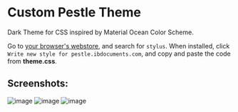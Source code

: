 # Custom Pestle Theme
Dark Theme for CSS inspired by Material Ocean Color Scheme. 

Go to [your browser's webstore](https://chrome.google.com/webstore), and search for `stylus`. When installed, click `Write new style for pestle.ibdocuments.com`, and copy and paste the code from **theme.css**. 

## Screenshots: 

![image](https://user-images.githubusercontent.com/79858886/156985225-afc9f866-246b-4013-8789-1912b4177526.png)
![image](https://user-images.githubusercontent.com/79858886/156985363-bc0e4882-be52-48e8-89bc-c7bf557b1367.png)
![image](https://user-images.githubusercontent.com/79858886/156985416-1b13638f-eb31-4177-a10a-f0763958f430.png)
